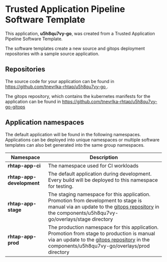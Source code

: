 # Trusted Application Pipeline Software Template

This application, **u5h8qu7vy-go**, was created from a Trusted Application Pipeline Software Template.

The software templates create a new source and gitops deployment repositories with a sample source application. 

## Repositories

The source code for your application can be found in [https://github.com/tnevrlka-rhtap/u5h8qu7vy-go ](https://github.com/tnevrlka-rhtap/u5h8qu7vy-go ).
 
The gitops repository, which contains the kubernetes manifests for the application can be found in 
[https://github.com/tnevrlka-rhtap/u5h8qu7vy-go-gitops ](https://github.com/tnevrlka-rhtap/u5h8qu7vy-go-gitops ) 

## Application namespaces 

The default application will be found in the following namespaces. Applications can be deployed into unique namespaces or multiple software templates can also bet generated into the same group namespaces.  

|  Namespace   |  Description   |  
| -------- | -------- |
| **rhtap-app-ci** | The namespace used for CI workloads |
| **rhtap-app-development** | The default application during development. Every build will be deployed to this namespace for testing. |
| **rhtap-app-stage** | The staging namespace for this application. Promotion from development to stage is manual via an update to the [gitops repository](https://github.com/tnevrlka-rhtap/u5h8qu7vy-go-gitops ) in the components/u5h8qu7vy-go/overlays/stage directory |
| **rhtap-app-prod** | The production namespace for this application. Promotion from stage to production is manual via an update to the [gitops repository](https://github.com/tnevrlka-rhtap/u5h8qu7vy-go-gitops ) in the components/u5h8qu7vy-go/overlays/prod directory |